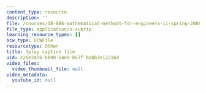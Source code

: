 ```yaml
---
content_type: resource
description: ''
file: /courses/18-086-mathematical-methods-for-engineers-ii-spring-2006/c28e2476b09854e9b57fbabb3e12216d_NpTzMWTYbM8.vtt
file_type: application/x-subrip
learning_resource_types: []
ocw_type: OCWFile
resourcetype: Other
title: 3play caption file
uid: c28e2476-b098-54e9-b57f-babb3e12216d
video_files:
  video_thumbnail_file: null
video_metadata:
  youtube_id: null
---
```

